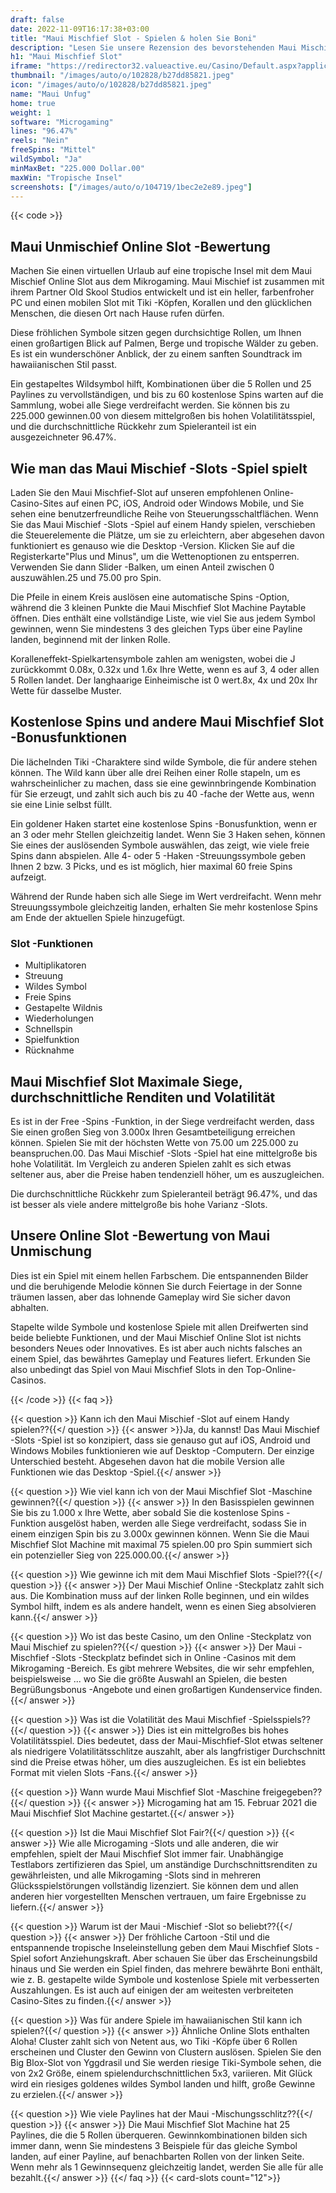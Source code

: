 ```yaml
---
draft: false
date: 2022-11-09T16:17:38+03:00
title: "Maui Mischfief Slot - Spielen & holen Sie Boni"
description: "Lesen Sie unsere Rezension des bevorstehenden Maui Mischief -Slot, einschließlich der Funktionsweise der Funktionen und wo sie mit den größten Casino -Boni spielen können."
h1: "Maui Mischfief Slot"
iframe: "https://redirector32.valueactive.eu/Casino/Default.aspx?applicationid=4023&sext1=demo&sext2=demo&serverid=22619&ul=en&variant=UAT-demo&lobbyURL=http://www.microgaming.co.uk/games&gameid=mauiMischiefDesktop"
thumbnail: "/images/auto/o/102828/b27dd85821.jpeg"
icon: "/images/auto/o/102828/b27dd85821.jpeg"
name: "Maui Unfug"
home: true
weight: 1
software: "Microgaming"
lines: "96.47%"
reels: "Nein"
freeSpins: "Mittel"
wildSymbol: "Ja"
minMaxBet: "225.000 Dollar.00"
maxWin: "Tropische Insel"
screenshots: ["/images/auto/o/104719/1bec2e2e89.jpeg"]
---
```


{{< code >}}<h2>Maui Unmischief Online Slot -Bewertung</h2><p>Machen Sie einen virtuellen Urlaub auf eine tropische Insel mit dem Maui Mischief Online Slot aus dem Mikrogaming. Maui Mischief ist zusammen mit ihrem Partner Old Skool Studios entwickelt und ist ein heller, farbenfroher PC und einen mobilen Slot mit Tiki -Köpfen, Korallen und den glücklichen Menschen, die diesen Ort nach Hause rufen dürfen.</p><p>Diese fröhlichen Symbole sitzen gegen durchsichtige Rollen, um Ihnen einen großartigen Blick auf Palmen, Berge und tropische Wälder zu geben. Es ist ein wunderschöner Anblick, der zu einem sanften Soundtrack im hawaiianischen Stil passt.</p><p>Ein gestapeltes Wildsymbol hilft, Kombinationen über die 5 Rollen und 25 Paylines zu vervollständigen, und bis zu 60 kostenlose Spins warten auf die Sammlung, wobei alle Siege verdreifacht werden. Sie können bis zu 225.000 gewinnen.00 von diesem mittelgroßen bis hohen Volatilitätsspiel, und die durchschnittliche Rückkehr zum Spieleranteil ist ein ausgezeichneter 96.47%.</p><h2>Wie man das Maui Mischief -Slots -Spiel spielt</h2><p>Laden Sie den Maui Mischfief-Slot auf unseren empfohlenen Online-Casino-Sites auf einen PC, iOS, Android oder Windows Mobile, und Sie sehen eine benutzerfreundliche Reihe von Steuerungsschaltflächen. Wenn Sie das Maui Mischief -Slots -Spiel auf einem Handy spielen, verschieben die Steuerelemente die Plätze, um sie zu erleichtern, aber abgesehen davon funktioniert es genauso wie die Desktop -Version. Klicken Sie auf die Registerkarte"Plus und Minus", um die Wettenoptionen zu entsperren. Verwenden Sie dann Slider -Balken, um einen Anteil zwischen 0 auszuwählen.25 und 75.00 pro Spin.</p><p>Die Pfeile in einem Kreis auslösen eine automatische Spins -Option, während die 3 kleinen Punkte die Maui Mischfief Slot Machine Paytable öffnen. Dies enthält eine vollständige Liste, wie viel Sie aus jedem Symbol gewinnen, wenn Sie mindestens 3 des gleichen Typs über eine Payline landen, beginnend mit der linken Rolle.</p><p>Koralleneffekt-Spielkartensymbole zahlen am wenigsten, wobei die J zurückkommt 0.08x, 0.32x und 1.6x Ihre Wette, wenn es auf 3, 4 oder allen 5 Rollen landet. Der langhaarige Einheimische ist 0 wert.8x, 4x und 20x Ihr Wette für dasselbe Muster.</p><h2>Kostenlose Spins und andere Maui Mischfief Slot -Bonusfunktionen</h2><p>Die lächelnden Tiki -Charaktere sind wilde Symbole, die für andere stehen können. The Wild kann über alle drei Reihen einer Rolle stapeln, um es wahrscheinlicher zu machen, dass sie eine gewinnbringende Kombination für Sie erzeugt, und zahlt sich auch bis zu 40 -fache der Wette aus, wenn sie eine Linie selbst füllt.</p><p>Ein goldener Haken startet eine kostenlose Spins -Bonusfunktion, wenn er an 3 oder mehr Stellen gleichzeitig landet. Wenn Sie 3 Haken sehen, können Sie eines der auslösenden Symbole auswählen, das zeigt, wie viele freie Spins dann abspielen. Alle 4- oder 5 -Haken -Streuungssymbole geben Ihnen 2 bzw. 3 Picks, und es ist möglich, hier maximal 60 freie Spins aufzeigt.</p><p>Während der Runde haben sich alle Siege im Wert verdreifacht. Wenn mehr Streuungssymbole gleichzeitig landen, erhalten Sie mehr kostenlose Spins am Ende der aktuellen Spiele hinzugefügt.</p><h3>
Slot -Funktionen</h3><ul>
<li></span>
Multiplikatoren</li>
<li></span>
Streuung</li>
<li></span>
Wildes Symbol</li>
<li></span>
Freie Spins</li>
<li></span>
Gestapelte Wildnis</li>
<li></span>
Wiederholungen</li>
<li></span>
Schnellspin</li>
<li></span>
Spielfunktion</li>
<li></span>
Rücknahme</li></ul><h2>Maui Mischfief Slot Maximale Siege, durchschnittliche Renditen und Volatilität</h2><p>Es ist in der Free -Spins -Funktion, in der Siege verdreifacht werden, dass Sie einen großen Sieg von 3.000x Ihren Gesamtbeteiligung erreichen können. Spielen Sie mit der höchsten Wette von 75.00 um 225.000 zu beanspruchen.00. Das Maui Mischief -Slots -Spiel hat eine mittelgroße bis hohe Volatilität. Im Vergleich zu anderen Spielen zahlt es sich etwas seltener aus, aber die Preise haben tendenziell höher, um es auszugleichen.</p><p>Die durchschnittliche Rückkehr zum Spieleranteil beträgt 96.47%, und das ist besser als viele andere mittelgroße bis hohe Varianz -Slots.</p><h2>Unsere Online Slot -Bewertung von Maui Unmischung</h2><p>Dies ist ein Spiel mit einem hellen Farbschem. Die entspannenden Bilder und die beruhigende Melodie können Sie durch Feiertage in der Sonne träumen lassen, aber das lohnende Gameplay wird Sie sicher davon abhalten.</p><p>Stapelte wilde Symbole und kostenlose Spiele mit allen Dreifwerten sind beide beliebte Funktionen, und der Maui Mischief Online Slot ist nichts besonders Neues oder Innovatives. Es ist aber auch nichts falsches an einem Spiel, das bewährtes Gameplay und Features liefert. Erkunden Sie also unbedingt das Spiel von Maui Mischfief Slots in den Top-Online-Casinos.</p>
{{< /code >}}
{{< faq >}}

{{< question >}} Kann ich den Maui Mischief -Slot auf einem Handy spielen??{{</ question >}}
{{< answer >}}Ja, du kannst! Das Maui Mischief -Slots -Spiel ist so konzipiert, dass sie genauso gut auf iOS, Android und Windows Mobiles funktionieren wie auf Desktop -Computern. Der einzige Unterschied besteht. Abgesehen davon hat die mobile Version alle Funktionen wie das Desktop -Spiel.{{</ answer >}}

{{< question >}} Wie viel kann ich von der Maui Mischfief Slot -Maschine gewinnen?{{</ question >}}
{{< answer >}} In den Basisspielen gewinnen Sie bis zu 1.000 x Ihre Wette, aber sobald Sie die kostenlose Spins -Funktion ausgelöst haben, werden alle Siege verdreifacht, sodass Sie in einem einzigen Spin bis zu 3.000x gewinnen können. Wenn Sie die Maui Mischfief Slot Machine mit maximal 75 spielen.00 pro Spin summiert sich ein potenzieller Sieg von 225.000.00.{{</ answer >}}

{{< question >}} Wie gewinne ich mit dem Maui Mischfief Slots -Spiel??{{</ question >}}
{{< answer >}} Der Maui Mischief Online -Steckplatz zahlt sich aus. Die Kombination muss auf der linken Rolle beginnen, und ein wildes Symbol hilft, indem es als andere handelt, wenn es einen Sieg absolvieren kann.{{</ answer >}}

{{< question >}} Wo ist das beste Casino, um den Online -Steckplatz von Maui Mischief zu spielen??{{</ question >}}
{{< answer >}} Der Maui -Mischfief -Slots -Steckplatz befindet sich in Online -Casinos mit dem Mikrogaming -Bereich. Es gibt mehrere Websites, die wir sehr empfehlen, beispielsweise ... wo Sie die größte Auswahl an Spielen, die besten Begrüßungsbonus -Angebote und einen großartigen Kundenservice finden.{{</ answer >}}

{{< question >}} Was ist die Volatilität des Maui Mischfief -Spielsspiels??{{</ question >}}
{{< answer >}} Dies ist ein mittelgroßes bis hohes Volatilitätsspiel. Dies bedeutet, dass der Maui-Mischfief-Slot etwas seltener als niedrigere Volatilitätsschlitze auszahlt, aber als langfristiger Durchschnitt sind die Preise etwas höher, um dies auszugleichen. Es ist ein beliebtes Format mit vielen Slots -Fans.{{</ answer >}}

{{< question >}} Wann wurde Maui Mischfief Slot -Maschine freigegeben??{{</ question >}}
{{< answer >}} Microgaming hat am 15. Februar 2021 die Maui Mischfief Slot Machine gestartet.{{</ answer >}}

{{< question >}} Ist die Maui Mischfief Slot Fair?{{</ question >}}
{{< answer >}} Wie alle Microgaming -Slots und alle anderen, die wir empfehlen, spielt der Maui Mischfief Slot immer fair. Unabhängige Testlabors zertifizieren das Spiel, um anständige Durchschnittsrenditen zu gewährleisten, und alle Mikrogaming -Slots sind in mehreren Glücksspielstörungen vollständig lizenziert. Sie können dem und allen anderen hier vorgestellten Menschen vertrauen, um faire Ergebnisse zu liefern.{{</ answer >}}

{{< question >}} Warum ist der Maui -Mischief -Slot so beliebt??{{</ question >}}
{{< answer >}} Der fröhliche Cartoon -Stil und die entspannende tropische Inseleinstellung geben dem Maui Mischfief Slots -Spiel sofort Anziehungskraft. Aber schauen Sie über das Erscheinungsbild hinaus und Sie werden ein Spiel finden, das mehrere bewährte Boni enthält, wie z. B. gestapelte wilde Symbole und kostenlose Spiele mit verbesserten Auszahlungen. Es ist auch auf einigen der am weitesten verbreiteten Casino-Sites zu finden.{{</ answer >}}

{{< question >}} Was für andere Spiele im hawaiianischen Stil kann ich spielen?{{</ question >}}
{{< answer >}} Ähnliche Online Slots enthalten Aloha! Cluster zahlt sich von Netent aus, wo Tiki -Köpfe über 6 Rollen erscheinen und Cluster den Gewinn von Clustern auslösen. Spielen Sie den Big Blox-Slot von Yggdrasil und Sie werden riesige Tiki-Symbole sehen, die von 2x2 Größe, einem spielendurchschnittlichen 5x3, variieren. Mit Glück wird ein riesiges goldenes wildes Symbol landen und hilft, große Gewinne zu erzielen.{{</ answer >}}

{{< question >}} Wie viele Paylines hat der Maui -Mischungsschlitz??{{</ question >}}
{{< answer >}} Die Maui Mischfief Slot Machine hat 25 Paylines, die die 5 Rollen überqueren. Gewinnkombinationen bilden sich immer dann, wenn Sie mindestens 3 Beispiele für das gleiche Symbol landen, auf einer Payline, auf benachbarten Rollen von der linken Seite. Wenn mehr als 1 Gewinnsequenz gleichzeitig landet, werden Sie alle für alle bezahlt.{{</ answer >}}
{{</ faq >}}
{{< card-slots count="12">}}